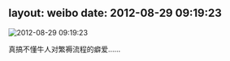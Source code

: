 layout: weibo
date: 2012-08-29 09:19:23
---
<meta name="referrer" content="no-referrer" />

<img src="/images/renren.ico" style="float: left;"/>2012-08-29 09:19:23

真搞不懂牛人对繁褥流程的癖爱……

